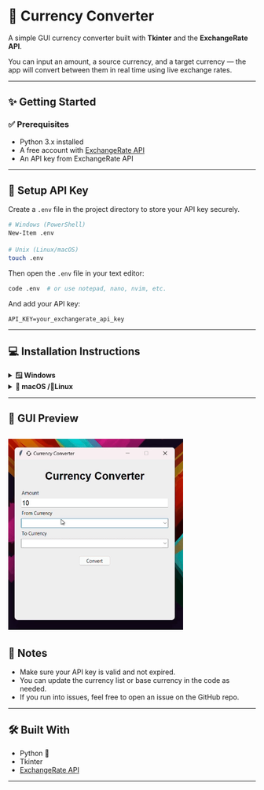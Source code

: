 # 💱 Currency Converter

A simple GUI currency converter built with **Tkinter** and the **ExchangeRate API**.

You can input an amount, a source currency, and a target currency — the app will convert between them in real time using live exchange rates.

---

## ✨ Getting Started

### ✅ Prerequisites

- Python 3.x installed
- A free account with [ExchangeRate API](https://www.exchangerate-api.com/)
- An API key from ExchangeRate API

---

## 🔐 Setup API Key

Create a `.env` file in the project directory to store your API key securely.

```bash
# Windows (PowerShell)
New-Item .env

# Unix (Linux/macOS)
touch .env
```

Then open the `.env` file in your text editor:

```bash
code .env  # or use notepad, nano, nvim, etc.
```

And add your API key:

```env
API_KEY=your_exchangerate_api_key
```

---

## 💻 Installation Instructions

<details>
<summary><strong>🪟 Windows</strong></summary>

```pwsh
git clone https://github.com/rdk-codes/currency_converter.git
cd currency_converter
python -m venv venv
.\venv\Scripts\activate.ps1
pip install -r requirements.txt
python app.py
```

</details>

<details>
<summary><strong>🍎 macOS /🐧Linux</strong></summary>

```bash
git clone https://github.com/rdk-codes/currency_converter.git
cd currency_converter
python3 -m venv venv
source venv/bin/activate
pip3 install -r requirements.txt
python3 app.py
```

</details>

---

## 📸 GUI Preview
![alt text](<demo.gif>)
---

## 🧠 Notes

- Make sure your API key is valid and not expired.
- You can update the currency list or base currency in the code as needed.
- If you run into issues, feel free to open an issue on the GitHub repo.

---

## 🛠 Built With

- Python 🐍
- Tkinter
- [ExchangeRate API](https://www.exchangerate-api.com/)

---
